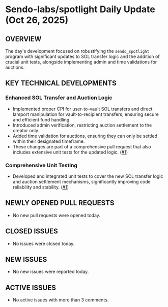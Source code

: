 # Sendo-labs/spotlight Daily Update (Oct 26, 2025)
## OVERVIEW 
The day's development focused on robustifying the `sendo_spotlight` program with significant updates to SOL transfer logic and the addition of crucial unit tests, alongside implementing admin and time validations for auctions.

## KEY TECHNICAL DEVELOPMENTS

### Enhanced SOL Transfer and Auction Logic
- Implemented proper CPI for user-to-vault SOL transfers and direct lamport manipulation for vault-to-recipient transfers, ensuring secure and efficient fund handling.
- Introduced admin verification, restricting auction settlement to the creator only.
- Added time validation for auctions, ensuring they can only be settled within their designated timeframe.
- These changes are part of a comprehensive pull request that also includes extensive unit tests for the updated logic. ([#1](https://github.com/Sendo-labs/spotlight/pull/1))

### Comprehensive Unit Testing
- Developed and integrated unit tests to cover the new SOL transfer logic and auction settlement mechanisms, significantly improving code reliability and stability. ([#1](https://github.com/Sendo-labs/spotlight/pull/1))

## NEWLY OPENED PULL REQUESTS
- No new pull requests were opened today.

## CLOSED ISSUES
- No issues were closed today.

## NEW ISSUES
- No new issues were reported today.

## ACTIVE ISSUES
- No active issues with more than 3 comments.